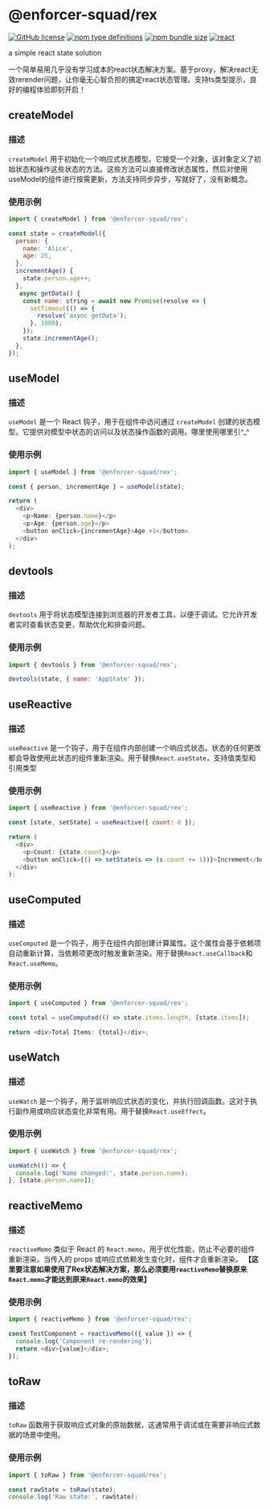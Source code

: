 # @enforcer-squad/rex

[![GitHub license](https://img.shields.io/github/license/enforcer-squad/rex?style=flat-square)](https://github.com/enforcer-squad/rex/blob/main/LICENSE)
[![npm type definitions](https://img.shields.io/npm/types/typescript?color=orange&style=flat-square)](https://github.com/enforcer-squad/rex/blob/main/src/index.ts)
[![npm bundle size](https://img.shields.io/bundlephobia/minzip/@enforcer-squad/rex?color=brightgreen&style=flat-square)](https://bundlephobia.com/result?p=@enforcer-squad/rex)
[![react](https://img.shields.io/badge/React-%3E%3D18.0.0-green.svg?style=flat-square)](https://img.shields.io/badge/React-%3E=18.0.0-green.svg?style=flat-square)

a simple react state solution

一个简单易用几乎没有学习成本的react状态解决方案。基于proxy，解决react无效rerender问题，让你毫无心智负担的搞定react状态管理。支持ts类型提示，良好的编程体验即刻开启！

## createModel

### 描述

`createModel` 用于初始化一个响应式状态模型。它接受一个对象，该对象定义了初始状态和操作这些状态的方法。这些方法可以直接修改状态属性，然后对使用useModel的组件进行按需更新，方法支持同步异步，写就好了，没有新概念。

### 使用示例

```javascript
import { createModel } from '@enforcer-squad/rex';

const state = createModel({
  person: {
    name: 'Alice',
    age: 25,
  },
  incrementAge() {
    state.person.age++;
  },
   async getData() {
    const name: string = await new Promise(resolve => {
      setTimeout(() => {
        resolve('async getData');
      }, 1000);
    });
    state.incrementAge();
  },
});
```

## useModel

### 描述

`useModel` 是一个 React 钩子，用于在组件中访问通过 `createModel` 创建的状态模型。它提供对模型中状态的访问以及状态操作函数的调用。哪里使用哪里引^\_^

### 使用示例

```javascript
import { useModel } from '@enforcer-squad/rex';

const { person, incrementAge } = useModel(state);

return (
  <div>
    <p>Name: {person.name}</p>
    <p>Age: {person.age}</p>
    <button onClick={incrementAge}>Age +1</button>
  </div>
);
```

## devtools

### 描述

`devtools` 用于将状态模型连接到浏览器的开发者工具，以便于调试。它允许开发者实时查看状态变更，帮助优化和排查问题。

### 使用示例

```javascript
import { devtools } from '@enforcer-squad/rex';

devtools(state, { name: 'AppState' });
```

## useReactive

### 描述

`useReactive` 是一个钩子，用于在组件内部创建一个响应式状态。状态的任何更改都会导致使用此状态的组件重新渲染。用于替换`React.useState`，支持值类型和引用类型

### 使用示例

```javascript
import { useReactive } from '@enforcer-squad/rex';

const [state, setState] = useReactive({ count: 0 });

return (
  <div>
    <p>Count: {state.count}</p>
    <button onClick={() => setState(s => (s.count += 1))}>Increment</button>
  </div>
);
```

## useComputed

### 描述

`useComputed` 是一个钩子，用于在组件内部创建计算属性。这个属性会基于依赖项自动重新计算，当依赖项更改时触发重新渲染。用于替换`React.useCallback`和`React.useMemo`。

### 使用示例

```javascript
import { useComputed } from '@enforcer-squad/rex';

const total = useComputed(() => state.items.length, [state.items]);

return <div>Total Items: {total}</div>;
```

## useWatch

### 描述

`useWatch` 是一个钩子，用于监听响应式状态的变化，并执行回调函数。这对于执行副作用或响应状态变化非常有用。用于替换`React.useEffect`。

### 使用示例

```javascript
import { useWatch } from '@enforcer-squad/rex';

useWatch(() => {
  console.log('Name changed:', state.person.name);
}, [state.person.name]);
```

## reactiveMemo

### 描述

`reactiveMemo` 类似于 React 的 `React.memo`，用于优化性能，防止不必要的组件重新渲染。当传入的 props 或响应式依赖发生变化时，组件才会重新渲染。
**【这里要注意如果使用了Rex状态解决方案，那么必须要用`reactiveMemo`替换原来`React.memo`才能达到原来`React.memo`的效果】**

### 使用示例

```javascript
import { reactiveMemo } from '@enforcer-squad/rex';

const TestComponent = reactiveMemo(({ value }) => {
  console.log('Component re-rendering');
  return <div>{value}</div>;
});
```

## toRaw

### 描述

`toRaw` 函数用于获取响应式对象的原始数据，这通常用于调试或在需要非响应式数据的场景中使用。

### 使用示例

```javascript
import { toRaw } from '@enforcer-squad/rex';

const rawState = toRaw(state);
console.log('Raw state:', rawState);
```
